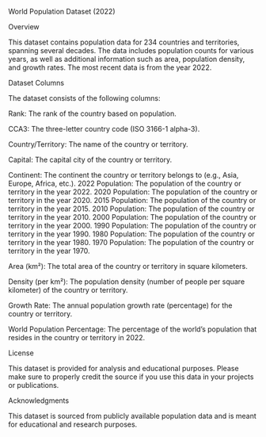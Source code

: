 World Population Dataset (2022)

Overview

This dataset contains population data for 234 countries and territories, spanning several decades. The data includes population counts for various years, as well as additional information such as area, population density, and growth rates. The most recent data is from the year 2022.


Dataset Columns

The dataset consists of the following columns:


Rank: The rank of the country based on population.

CCA3: The three-letter country code (ISO 3166-1 alpha-3).

Country/Territory: The name of the country or territory.

Capital: The capital city of the country or territory.

Continent: The continent the country or territory belongs to (e.g., Asia, Europe, Africa, etc.).
2022 Population: The population of the country or territory in the year 2022.
2020 Population: The population of the country or territory in the year 2020.
2015 Population: The population of the country or territory in the year 2015.
2010 Population: The population of the country or territory in the year 2010.
2000 Population: The population of the country or territory in the year 2000.
1990 Population: The population of the country or territory in the year 1990.
1980 Population: The population of the country or territory in the year 1980.
1970 Population: The population of the country or territory in the year 1970.

Area (km²): The total area of the country or territory in square kilometers.

Density (per km²): The population density (number of people per square kilometer) of the country or territory.

Growth Rate: The annual population growth rate (percentage) for the country or territory.

World Population Percentage: The percentage of the world’s population that resides in the country or territory in 2022.

License

This dataset is provided for analysis and educational purposes. Please make sure to properly credit the source if you use this data in your projects or publications.


Acknowledgments

This dataset is sourced from publicly available population data and is meant for educational and research purposes.

